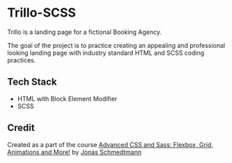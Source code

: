 # Trillo-SCSS
Trillo is a landing page for a fictional Booking Agency.

The goal of the project is to practice creating an appealing and professional looking landing page with industry standard HTML and SCSS coding practices.

## Tech Stack
- HTML with Block Element Modifier
- SCSS 

## Credit

Created as a part of the course [Advanced CSS and Sass: Flexbox, Grid, Animations and More!](https://www.udemy.com/course/advanced-css-and-sass/) by [Jonas Schmedtmann](https://www.udemy.com/course/advanced-css-and-sass/#instructor-1)